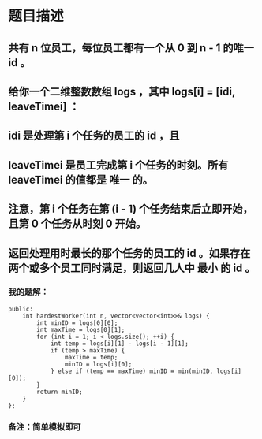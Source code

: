 # 题目描述
## 共有 n 位员工，每位员工都有一个从 0 到 n - 1 的唯一 id 。
## 给你一个二维整数数组 logs ，其中 logs[i] = [idi, leaveTimei] ：
## idi 是处理第 i 个任务的员工的 id ，且
## leaveTimei 是员工完成第 i 个任务的时刻。所有 leaveTimei 的值都是 唯一 的。
## 注意，第 i 个任务在第 (i - 1) 个任务结束后立即开始，且第 0 个任务从时刻 0 开始。
## 返回处理用时最长的那个任务的员工的 id 。如果存在两个或多个员工同时满足，则返回几人中 最小 的 id 。
### 我的题解：
```class Solution {
public:
    int hardestWorker(int n, vector<vector<int>>& logs) {
        int minID = logs[0][0];
        int maxTime = logs[0][1];
        for (int i = 1; i < logs.size(); ++i) {
            int temp = logs[i][1] - logs[i - 1][1];
            if (temp > maxTime) {
                maxTime = temp;
                minID = logs[i][0];
            } else if (temp == maxTime) minID = min(minID, logs[i][0]);
        }
        return minID;
    }
};
```
### **备注**：简单模拟即可